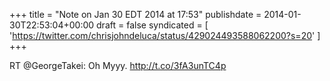 +++
title = "Note on Jan 30 EDT 2014 at 17:53"
publishdate = 2014-01-30T22:53:04+00:00
draft = false
syndicated = [ 'https://twitter.com/chrisjohndeluca/status/429024493588062200?s=20' ]
+++

RT @GeorgeTakei: Oh Myyy. http://t.co/3fA3unTC4p
